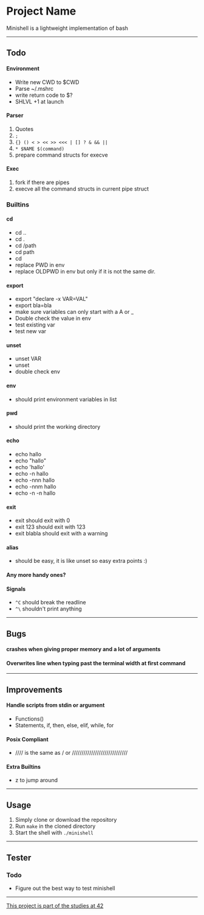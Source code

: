 # Project Name
Minishell is a lightweight implementation of bash

---
## Todo
#### Environment
- Write new CWD to $CWD
- Parse ~/.mshrc
- write return code to $?
- SHLVL +1 at launch

#### Parser
1. Quotes
2. ```;```
3. ```{} () < > << >> <<< | [] ? & && ||```
4. ```* $NAME $(command)```
5. prepare command structs for execve

#### Exec
1. fork if there are pipes
2. execve all the command structs in current pipe struct

### Builtins
#### cd
- cd ..
- cd .
- cd /path
- cd path
- cd
- replace PWD in env
- replace OLDPWD in env but only if it is not the same dir.
#### export
- export "declare -x VAR=VAL"
- export bla=bla
- make sure variables can only start with a A or _
- Double check the value in env
- test existing var
- test new var
#### unset
- unset VAR
- unset
- double check env
#### env
- should print environment variables in list
#### pwd
- should print the working directory
#### echo
- echo hallo
- echo "hallo"
- echo 'hallo'
- echo -n hallo
- echo -nnn hallo
- echo -nnm hallo
- echo -n -n hallo
#### exit
- exit should exit with 0
- exit 123 should exit with 123
- exit blabla should exit with a warning
#### alias
- should be easy, it is like unset so easy extra points :)
#### Any more handy ones?

#### Signals
- ```^C``` should break the readline
- ```^\``` shouldn't print anything

---
## Bugs
#### crashes when giving proper memory and a lot of arguments
#### Overwrites line when typing past the terminal width at first command

---
## Improvements
#### Handle scripts from stdin or argument
- Functions()
- Statements, if, then, else, elif, while, for
#### Posix Compliant
- //// is the same as / or /////////////////////////////
#### Extra Builtins
- z to jump around


---
## Usage
1. Simply clone or download the repository
2. Run `make` in the cloned directory
3. Start the shell with `./minishell`

---
## Tester
### Todo
- Figure out the best way to test minishell

---
[This project is part of the studies at 42](https://42.fr/en/homepage/)
